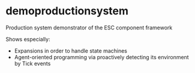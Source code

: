 # demoproductionsystem

Production system demonstrator of the ESC component framework

Shows especially:
* Expansions in order to handle state machines
* Agent-oriented programming via proactively detecting its environment by Tick events
